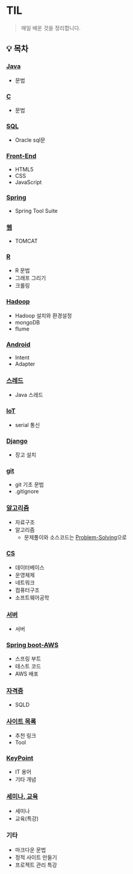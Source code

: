 # TIL

> 매일 배운 것을 정리합니다.

<!-- (링크: README.md에서부터 상대경로) -->

## :bulb: 목차

### [Java](./JAVA)

- 문법

### [C](./C)

- 문법

### [SQL](./웹%2C%20oracle)

- Oracle sql문

### [Front-End](./FrontEnd)

- HTML5
- CSS
- JavaScript

### [Spring](./Spring)

- Spring Tool Suite

### [웹](./웹%2C%20oracle)

- TOMCAT

### [R](./Rwork)

- R 문법
- 그래프 그리기
- 크롤링

### [Hadoop](./mongoDB%2C%20flume%2C%20hadoop)

- Hadoop 설치와 환경설정
- mongoDB
- flume

### [Android](./android)

- Intent
- Adapter

### [스레드](./thread)

- Java 스레드

### [IoT](./iot)

- serial 통신

### [Django](./django)

- 장고 설치

### [git](./git) 

- git 기초 문법
- .gitignore

### [알고리즘](./알고리즘)

- 자료구조
- 알고리즘
  - 문제풀이와 소스코드는 [Problem-Solving](https://github.com/sonic247897/Problem-Solving)으로

### [CS](./CS)

- 데이터베이스
- 운영체제
- 네트워크
- 컴퓨터구조
- 소프트웨어공학

### [서버](./서버)

- 서버

### [Spring boot-AWS](./Spring%20boot-AWS)

- 스프링 부트
- 테스트 코드
- AWS 배포

### [자격증](./자격증)

- SQLD

### [사이트 목록](./사이트%20목록)

- 추천 링크
- Tool

### [KeyPoint](./KeyPoint)

- IT 용어
- 기타 개념

### [세미나, 교육](./세미나,%20교육)

- 세미나
- 교육(특강)

### 기타

- 마크다운 문법
- 정적 사이트 만들기
- 프로젝트 관리 특강


